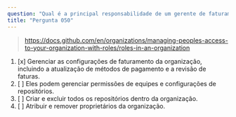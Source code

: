 ```yaml
---
question: "Qual é a principal responsabilidade de um gerente de faturamento em uma organização do GitHub?"
title: "Pergunta 050"
---
```


> https://docs.github.com/en/organizations/managing-peoples-access-to-your-organization-with-roles/roles-in-an-organization
1. [x] Gerenciar as configurações de faturamento da organização, incluindo a atualização de métodos de pagamento e a revisão de faturas.
1. [ ] Eles podem gerenciar permissões de equipes e configurações de repositórios.
1. [ ] Criar e excluir todos os repositórios dentro da organização.
1. [ ] Atribuir e remover proprietários da organização.

